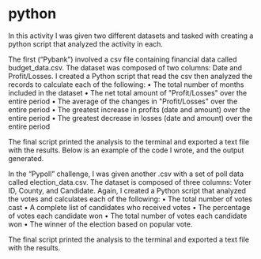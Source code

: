 # python

In this activity I was given two different datasets and tasked with creating a python script that analyzed the activity in each.  

The first (“Pybank”) involved a csv file containing financial data called budget_data.csv. The dataset was composed of two columns: Date and Profit/Losses. I created a Python script that read the csv then analyzed the records to calculate each of the following:
    •	The total number of months included in the dataset
    •	The net total amount of "Profit/Losses" over the entire period
    •	The average of the changes in "Profit/Losses" over the entire period
    •	The greatest increase in profits (date and amount) over the entire period
    •	The greatest decrease in losses (date and amount) over the entire period

The final script printed the analysis to the terminal and exported a text file with the results. Below is an example of the code I wrote, and the output generated.

 

 

In the “Pypoll” challenge, I was given another .csv with a set of poll data called election_data.csv. The dataset is composed of three columns: Voter ID, County, and Candidate.  Again, I created a Python script that analyzed the votes and calculates each of the following:
    •	The total number of votes cast
    •	A complete list of candidates who received votes
    •	The percentage of votes each candidate won
    •	The total number of votes each candidate won
    •	The winner of the election based on popular vote.

The final script printed the analysis to the terminal and exported a text file with the results.

 

 


